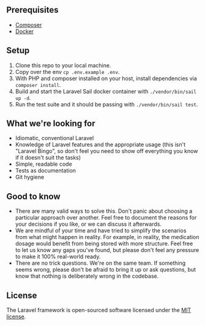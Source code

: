 ## Prerequisites 

- [Composer](https://getcomposer.org)
- [Docker](https://www.docker.com/)

## Setup

1. Clone this repo to your local machine.
2. Copy over the env `cp .env.example .env`.
3. With PHP and composer installed on your host, install dependencies via `composer install`.
4. Build and start the Laravel Sail docker container with `./vendor/bin/sail up -d`.
5. Run the test suite and it should be passing with `./vendor/bin/sail test`.

## What we're looking for

* Idiomatic, conventional Laravel
* Knowledge of Laravel features and the appropriate usage (this isn't "Laravel Bingo", so don't feel you need to show off everything you know if it doesn't suit the tasks)
* Simple, readable code
* Tests as documentation
* Git hygiene

## Good to know

* There are many valid ways to solve this. Don't panic about choosing a particular approach over another. Feel free to document the reasons for your decisions if you like, or we can discuss it afterwards.
* We are mindful of your time and have tried to simplify the scenarios from what might happen in reality. For example, in reality, the medication dosage would benefit from being stored with more structure. Feel free to let us know any gaps you've found, but please don't feel any pressure to make it 100% real-world ready.
* There are no trick questions. We're on the same team. If something seems wrong, please don't be afraid to bring it up or ask questions, but know that nothing is deliberately wrong in the codebase.

## License

The Laravel framework is open-sourced software licensed under the [MIT license](https://opensource.org/licenses/MIT).
